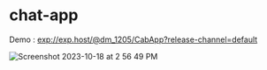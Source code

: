 # chat-app

Demo : [exp://exp.host/@dm_1205/CabApp?release-channel=default](https://expo.dev/@dm_1205/CabApp?serviceType=classic&distribution=expo-go)

![Screenshot 2023-10-18 at 2 56 49 PM](https://github.com/dhruvmojila/chat-app/assets/68740971/3610306d-2e7a-4879-baf4-e817981b74a9)
